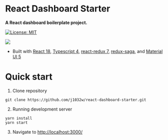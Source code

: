 # React Dashboard Starter
**A React dashboard boilerplate project.**

[![License: MIT](https://img.shields.io/badge/License-MIT-yellow.svg)](https://opensource.org/licenses/MIT)




[![](https://j1032.com/assets/images/demo.gif)](https://www.j1032.com/dashboard)





- Built with [React 18](https://react.dev/), [Typescript 4](https://www.typescriptlang.org/), [react-redux 7](https://react-redux.js.org/), [redux-saga](https://redux-saga.js.org/), and [Material UI 5](https://mui.com/)






# Quick start
1. Clone repository
```
git clone https://github.com/j1032w/react-dashboard-starter.git
```
2. Running development server
```
yarn install
yarn start
```
3. Navigate to [http://localhost:3000/](http://localhost:3000/)





